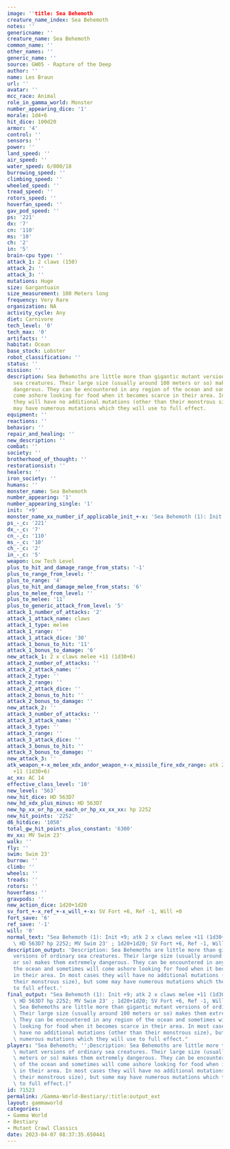 ```yaml
---
image: ''title: Sea Behemoth
creature_name_index: Sea Behemoth
notes: ''
genericname: ''
creature_name: Sea Behemoth
common_name: ''
other_names: ''
generic_name: ''
source: GW05 - Rapture of the Deep
author: ''
name: Les Braun
url: ''
avatar: ''
mcc_race: Animal
role_in_gamma_world: Monster
number_appearing_dice: '1'
morale: 1d4+6
hit_dice: 100d20
armor: '4'
control: ''
sensors: ''
power: ''
land_speed: ''
air_speed: ''
water_speed: 6/800/18
burrowing_speed: ''
climbing_speed: ''
wheeled_speed: ''
tread_speed: ''
rotors_speed: ''
hoverfan_speed: ''
gav_pod_speed: ''
ps: '221'
dx: '7'
cn: '110'
ms: '10'
ch: '2'
in: '5'
brain-cpu type: ''
attack_1: 2 claws (150)
attack_2: ''
attack_3: ''
mutations: Huge
size: Gargantuain
size_measurement: 100 Meters long
frequency: Very Rare
organization: NA
activity_cycle: Any
diet: Carnivore
tech_level: '0'
tech_max: '0'
artifacts: ''
habitat: Ocean
base_stock: Lobster
robot_classification: ''
status: ''
mission: ''
description: Sea Behemoths are little more than gigantic mutant versions of ordinary
  sea creatures. Their large size (usually around 100 meters or so) makes them extremely
  dangerous. They can be encountered in any region of the ocean and sometimes will
  come ashore looking for food when it becomes scarce in their area. In most cases
  they will have no additional mutations (other than their monstrous size), but some
  may have numerous mutations which they will use to full effect.
equipment: ''
reactions: ''
behavior: ''
repair_and_healing: ''
new_description: ''
combat: ''
society: ''
brotherhood_of_thought: ''
restorationsist: ''
healers: ''
iron_society: ''
humans: ''
monster_name: Sea Behemoth
number_appearing: '1'
number_appearing_single: '1'
init: '+9'
monster_name_xx_number_if_applicable_init_+-x: 'Sea Behemoth (1): Init +9'
ps_-_c: '221'
dx_-_c: '7'
cn_-_c: '110'
ms_-_c: '10'
ch_-_c: '2'
in_-_c: '5'
weapon: Low Tech Level
plus_to_hit_and_damage_range_from_stats: '-1'
plus_to_range_from_level: ''
plus_to_range: '4'
plus_to_hit_and_damage_melee_from_stats: '6'
plus_to_melee_from_level: ''
plus_to_melee: '11'
plus_to_generic_attack_from_level: '5'
attack_1_number_of_attacks: '2'
attack_1_attack_name: claws
attack_1_type: melee
attack_1_range: ''
attack_1_attack_dice: '30'
attack_1_bonus_to_hit: '11'
attack_1_bonus_to_damage: '6'
new_attack_1: 2 x claws melee +11 (1d30+6)
attack_2_number_of_attacks: ''
attack_2_attack_name: ''
attack_2_type: ''
attack_2_range: ''
attack_2_attack_dice: ''
attack_2_bonus_to_hit: ''
attack_2_bonus_to_damage: ''
new_attack_2: ''
attack_3_number_of_attacks: ''
attack_3_attack_name: ''
attack_3_type: ''
attack_3_range: ''
attack_3_attack_dice: ''
attack_3_bonus_to_hit: ''
attack_3_bonus_to_damage: ''
new_attack_3: ''
atk_weapon_+-x_melee_xdx_andor_weapon_+-x_missile_fire_xdx_range: atk 2 x claws melee
  +11 (1d30+6)
ac_xx: AC 14
effective_class_level: '10'
new_level: '563'
new_hit_dice: HD 563D7
new_hd_xdx_plus_minus: HD 563D7
new_hp_xx_or_hp_xx_each_or_hp_xx_xx_xx: hp 2252
new_hit_points: '2252'
d6_hitdice: '1050'
total_gw_hit_points_plus_constant: '6300'
mv_xx: MV Swim 23'
walk: ''
fly: ''
swim: Swim 23'
burrow: ''
climb: ''
wheels: ''
treads: ''
rotors: ''
hoverfans: ''
gravpods: ''
new_action_dice: 1d20+1d20
sv_fort_+-x_ref_+-x_will_+-x: SV Fort +6, Ref -1, Will +0
fort_save: '6'
ref_save: '-1'
will: '0'
normal_text: "Sea Behemoth (1): Init +9; atk 2 x claws melee +11 (1d30+6); AC 14;\
  \ HD 563D7 hp 2252; MV Swim 23' ; 1d20+1d20; SV Fort +6, Ref -1, Will +0"
description_output: 'Description: Sea Behemoths are little more than gigantic mutant
  versions of ordinary sea creatures. Their large size (usually around 100 meters
  or so) makes them extremely dangerous. They can be encountered in any region of
  the ocean and sometimes will come ashore looking for food when it becomes scarce
  in their area. In most cases they will have no additional mutations (other than
  their monstrous size), but some may have numerous mutations which they will use
  to full effect.'
final_output: "Sea Behemoth (1): Init +9; atk 2 x claws melee +11 (1d30+6); AC 14;\
  \ HD 563D7 hp 2252; MV Swim 23' ; 1d20+1d20; SV Fort +6, Ref -1, Will +0HugeDescription:\
  \ Sea Behemoths are little more than gigantic mutant versions of ordinary sea creatures.\
  \ Their large size (usually around 100 meters or so) makes them extremely dangerous.\
  \ They can be encountered in any region of the ocean and sometimes will come ashore\
  \ looking for food when it becomes scarce in their area. In most cases they will\
  \ have no additional mutations (other than their monstrous size), but some may have\
  \ numerous mutations which they will use to full effect."
players: "Sea Behemoth; '';Description: Sea Behemoths are little more than gigantic\
  \ mutant versions of ordinary sea creatures. Their large size (usually around 100\
  \ meters or so) makes them extremely dangerous. They can be encountered in any region\
  \ of the ocean and sometimes will come ashore looking for food when it becomes scarce\
  \ in their area. In most cases they will have no additional mutations (other than\
  \ their monstrous size), but some may have numerous mutations which they will use\
  \ to full effect.|"
id: 71523
permalink: /Gamma-World-Bestiary/:title:output_ext
layout: gammaworld
categories:
- Gamma World
- Bestiary
- Mutant Crawl Classics
date: 2023-04-07 08:37:35.650441
---
```

